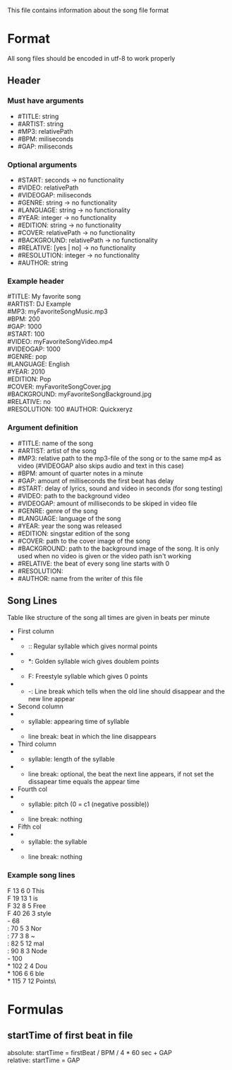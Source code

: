 This file contains information about the song file format
# Format
All song files should be encoded in utf-8 to work properly

## Header
### Must have arguments
- #TITLE: string
- #ARTIST: string
- #MP3: relativePath
- #BPM: miliseconds
- #GAP: miliseconds

### Optional arguments 
- #START: seconds -> no functionality
- #VIDEO: relativePath
- #VIDEOGAP: miliseconds
- #GENRE: string -> no functionality
- #LANGUAGE: string -> no functionality
- #YEAR: integer -> no functionality
- #EDITION: string -> no functionality
- #COVER: relativePath -> no functionality
- #BACKGROUND: relativePath -> no functionality
- #RELATIVE: [yes | no] -> no functionality
- #RESOLUTION: integer -> no functionality
- #AUTHOR: string

### Example header
#TITLE: My favorite song\
#ARTIST: DJ Example\
#MP3: myFavoriteSongMusic.mp3\
#BPM: 200\
#GAP: 1000\
#START: 100\
#VIDEO: myFavoriteSongVideo.mp4\
#VIDEOGAP: 1000\
#GENRE: pop\
#LANGUAGE: English\
#YEAR: 2010\
#EDITION: Pop\
#COVER: myFavoriteSongCover.jpg\
#BACKGROUND: myFavoriteSongBackground.jpg\
#RELATIVE: no\
#RESOLUTION: 100
#AUTHOR: Quickxeryz

### Argument definition
- #TITLE: name of the song
- #ARTIST: artist of the song
- #MP3: relative path to the mp3-file of the song or to the same mp4 as video (#VIDEOGAP also skips audio and text in this case)
- #BPM: amount of quarter notes in a minute
- #GAP: amount of milliseconds the first beat has delay 
- #START: delay of lyrics, sound and video in seconds (for song testing)
- #VIDEO: path to the background video
- #VIDEOGAP: amount of milliseconds to be skiped in video file
- #GENRE: genre of the song
- #LANGUAGE: language of the song
- #YEAR: year the song was released
- #EDITION: singstar edition of the song
- #COVER: path to the cover image of the song
- #BACKGROUND: path to the background image of the song. It is only used when no video is given or the video path isn't working
- #RELATIVE: the beat of every song line starts with 0 
- #RESOLUTION:
- #AUTHOR: name from the writer of this file

## Song Lines
Table like structure of the song all times are given in beats per minute
- First column
- - :: Regular syllable which gives normal points
- - \*: Golden syllable wich gives doublem points
- - F: Freestyle syllable which gives 0 points
- - \-: Line break which tells when the old line should disappear and the new line appear
- Second column 
- - syllable: appearing time of syllable
- - line break: beat in which the line disappears
- Third column
- - syllable: length of the syllable
- - line break: optional, the beat the next line appears, if not set the dissapear time equals the appear time
- Fourth col
- - syllable: pitch (0 = c1 (negative possible))
- - line break: nothing
- Fifth col
- - syllable: the syllable
- - line break: nothing

### Example song lines
F 13 6 0 This\
F 19 13 1  is\
F 32 8 5  Free\
F 40 26 3 style\
\- 68\
: 70 5 3 Nor\
: 77 3 8 ~\
: 82 5 12 mal\
: 90 8 3  Node\
\- 100\
\* 102 2 4 Dou\
\* 106 6 6 ble\
\* 115 7 12 Points\

# Formulas
## startTime of first beat in file
absolute: startTime = firstBeat / BPM / 4 * 60 sec + GAP\
relative: startTime = GAP
